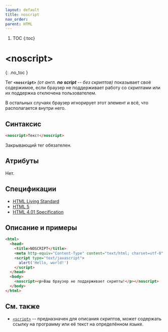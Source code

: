 ```yaml
---
layout: default
title: noscript
nav_order:
parent: HTML
---
```


<!-- prettier-ignore-start -->
1. TOC
{:toc}

# &lt;noscript&gt;
{: .no_toc }
<!-- prettier-ignore-end -->

Тег **`<noscript>`** _(от англ. **no** **script** -- без скриптов)_ показывает своё содержимое, если браузер не поддерживает работу со скриптами или их поддержка отключена пользователем.

В остальных случаях браузер игнорирует этот элемент и всё, что располагается внутри него.

## Синтаксис

```html
<noscript>Текст</noscript>
```

Закрывающий тег обязателен.

## Атрибуты

Нет.

## Спецификации

- [HTML Living Standard](https://html.spec.whatwg.org/multipage/scripting-1.html#the-noscript-element)
- [HTML 5](http://www.w3.org/TR/html5/scripting-1.html#the-noscript-element)
- [HTML 4.01 Specification](http://www.w3.org/TR/html401/interact/scripts.html#h-18.3.1)

## Описание и примеры

```html
<html>
  <head>
    <title>NOSCRIPT</title>
    <meta http-equiv="Content-Type" content="text/html; charset=utf-8" />
    <script type="text/javascript">
      alert('Hello, world!')
    </script>
  </head>
  <body>
    <noscript><p>Ваш браузер не поддерживает скрипты!</p></noscript>
  </body>
</html>
```

## См. также

- [`<script>`](/html/script/) -- предназначен для описания скриптов, может содержать ссылку на программу или её текст на определённом языке.
